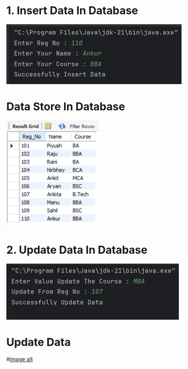 # 1. Insert Data In Database 


![image alt](https://github.com/Piyush-Kumar95/JDBC-Java-Database-Connectivity/blob/19b38b43d2a0dd17123d46a1e8ba9c5a056cba7f/Photo/Insert%20Data.png)

 # Data Store In Database
![image alt](https://github.com/Piyush-Kumar95/JDBC-Java-Database-Connectivity/blob/5e64a8f41c4d5c2ade6c7744a482c5a6d0e0e02f/Photo/Data%20In%20Database.png)

# 2. Update Data In Database

![image alt](https://github.com/Piyush-Kumar95/JDBC-Java-Database-Connectivity/blob/06a32374cf19a6ac507c9fdee908054aed686760/Photo/Update%20Value.png)
# Update Data

#[image alt](https://github.com/Piyush-Kumar95/JDBC-Java-Database-Connectivity/blob/a462843010a0d7fabfebb99339917705903c2eca/Photo/Update%20Data.png)
